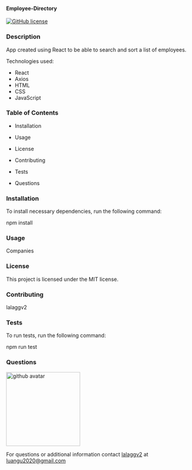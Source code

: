 #### Employee-Directory ####
[![GitHub license](https://img.shields.io/badge/license-MIT-blue.svg)](https://github.com/lalaggv2/employee-directory)

### Description ###

App created using React to be able to search and sort a list of employees.

Technologies used:

- React
- Axios
- HTML
- CSS
- JavaScript

### Table of Contents ###

* Installation

* Usage

* License

* Contributing

* Tests

* Questions

### Installation ###

To install necessary dependencies, run the following command:

npm install

### Usage ###

Companies

### License ###

This project is licensed under the MIT license.
  
### Contributing ###

lalaggv2

### Tests ###

To run tests, run the following command:

npm run test

### Questions ###

<img src="https://avatars0.githubusercontent.com/u/6589798?v=4" alt="github avatar" width=200px/>

For questions or additional information contact [lalaggv2](https://api.github.com/users/lalaggv2) at luangu2020@gmail.com